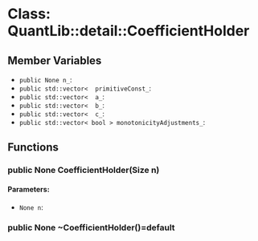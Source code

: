 # Class: QuantLib::detail::CoefficientHolder

## Member Variables
- `public None n_`: 
- `public std::vector<  primitiveConst_`: 
- `public std::vector<  a_`: 
- `public std::vector<  b_`: 
- `public std::vector<  c_`: 
- `public std::vector< bool > monotonicityAdjustments_`: 

## Functions
### public None CoefficientHolder(Size n)

#### Parameters:
- `None n`: 

### public None ~CoefficientHolder()=default


